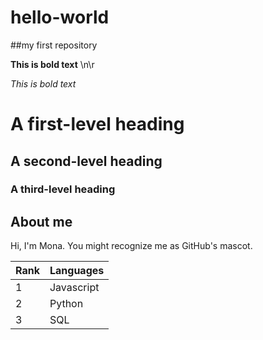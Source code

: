 # hello-world
##my first repository

**This is bold text** \n\r

*This is bold text*
# A first-level heading
## A second-level heading
### A third-level heading
## About me

Hi, I'm Mona. You might recognize me as GitHub's mascot.

| Rank | Languages |
|-----|-----------|
|     1| Javascript|
|     2| Python    |
|     3| SQL       |
